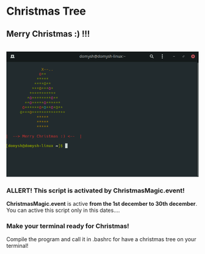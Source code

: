 # Christmas Tree
## Merry Christmas :) !!!
<br/>
<img src="TerminalTree.png" />
<br/>

### ALLERT! This script is activated by ChristmasMagic.event!

<b>ChristmasMagic.event</b> is active <b>from the 1st december to 30th december</b>.<br/>
You can active this script only in this dates....

### Make your terminal ready for Christmas!

Compile the program and call it in .bashrc
for have a christmas tree on your terminal!

